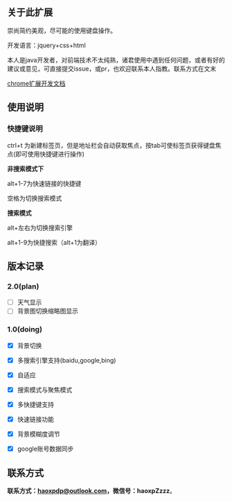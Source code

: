 ## 关于此扩展

崇尚简约美观，尽可能的使用键盘操作。

开发语言：jquery+css+html

本人是java开发者，对前端技术不太纯熟，诸君使用中遇到任何问题，或者有好的建议或意见，可直接提交issue，或pr，也欢迎联系本人指教。联系方式在文末

[chrome扩展开发文档](https://crxdoc-zh.appspot.com/extensions/devguide)

## 使用说明

### 快捷键说明

ctrl+t 为新建标签页，但是地址栏会自动获取焦点，按tab可使标签页获得键盘焦点(即可使用快捷键进行操作)

**非搜索模式下**

alt+1-7为快速链接的快捷键

空格为切换搜索模式

**搜索模式**

alt+左右为切换搜索引擎

alt+1-9为快捷搜索（alt+1为翻译）

## 版本记录 

### 2.0(plan)

* [ ] 天气显示
* [ ] 背景图切换缩略图显示

### 1.0(doing)

* [X] 背景切换
* [x] 多搜索引擎支持(baidu,google,bing)
* [x] 自适应
* [x] 搜索模式与聚焦模式
* [x] 多快捷键支持
* [x] 快速链接功能
* [x] 背景模糊度调节
* [x] google账号数据同步


## 联系方式

**联系方式：haoxpdp@outlook.com，微信号：haoxpZzzz**。

